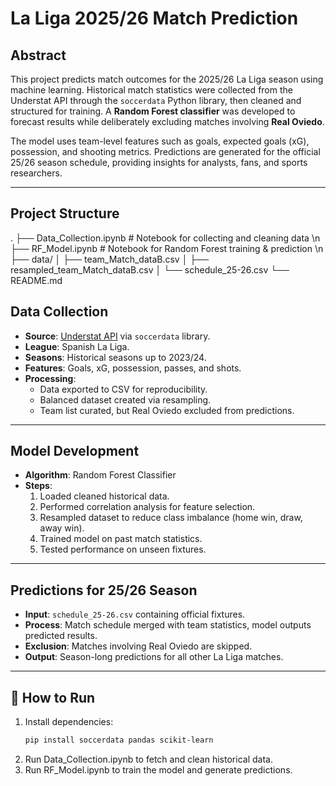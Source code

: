 # La Liga 2025/26 Match Prediction 
## Abstract
This project predicts match outcomes for the 2025/26 La Liga season using machine learning. Historical match statistics were collected from the Understat API through the `soccerdata` Python library, then cleaned and structured for training. A **Random Forest classifier** was developed to forecast results while deliberately excluding matches involving **Real Oviedo**.  

The model uses team-level features such as goals, expected goals (xG), possession, and shooting metrics. Predictions are generated for the official 25/26 season schedule, providing insights for analysts, fans, and sports researchers.

---

## Project Structure
.
├── Data_Collection.ipynb # Notebook for collecting and cleaning data \n
├── RF_Model.ipynb # Notebook for Random Forest training & prediction \n
├── data/
│ ├── team_Match_dataB.csv
│ ├── resampled_team_Match_dataB.csv
│ └── schedule_25-26.csv
└── README.md

## Data Collection
- **Source**: [Understat API](https://understat.com/) via `soccerdata` library.  
- **League**: Spanish La Liga.  
- **Seasons**: Historical seasons up to 2023/24.  
- **Features**: Goals, xG, possession, passes, and shots.  
- **Processing**:  
  - Data exported to CSV for reproducibility.  
  - Balanced dataset created via resampling.  
  - Team list curated, but Real Oviedo excluded from predictions.  

---

## Model Development
- **Algorithm**: Random Forest Classifier  
- **Steps**:
  1. Loaded cleaned historical data.  
  2. Performed correlation analysis for feature selection.  
  3. Resampled dataset to reduce class imbalance (home win, draw, away win).  
  4. Trained model on past match statistics.  
  5. Tested performance on unseen fixtures.  

---

## Predictions for 25/26 Season
- **Input**: `schedule_25-26.csv` containing official fixtures.  
- **Process**: Match schedule merged with team statistics, model outputs predicted results.  
- **Exclusion**: Matches involving Real Oviedo are skipped.  
- **Output**: Season-long predictions for all other La Liga matches.  
---

## 📖 How to Run
1. Install dependencies:
   ```bash
   pip install soccerdata pandas scikit-learn
2. Run Data_Collection.ipynb to fetch and clean historical data.
3. Run RF_Model.ipynb to train the model and generate predictions.
